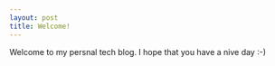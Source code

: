 ```yaml
---
layout: post
title: Welcome!
---
```


Welcome to my persnal tech blog. I hope that you have a nive day :-)


